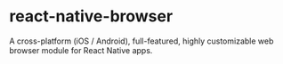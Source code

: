 # react-native-browser
A cross-platform (iOS / Android), full-featured, highly customizable web browser module for React Native apps.
